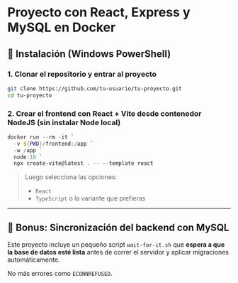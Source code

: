 # Proyecto con React, Express y MySQL en Docker

## 🚀 Instalación (Windows PowerShell)

### 1. Clonar el repositorio y entrar al proyecto

```bash
git clone https://github.com/tu-usuario/tu-proyecto.git
cd tu-proyecto
```

### 2. Crear el frontend con React + Vite desde contenedor NodeJS (sin instalar Node local)

```powershell
docker run --rm -it `
  -v ${PWD}/frontend:/app `
  -w /app `
  node:18 `
  npx create-vite@latest . -- --template react
```

> Luego selecciona las opciones:
> - `React`
> - `TypeScript` o la variante que prefieras

---

## 🧠 Bonus: Sincronización del backend con MySQL

Este proyecto incluye un pequeño script `wait-for-it.sh` que **espera a que la base de datos esté lista** antes de correr el servidor y aplicar migraciones automáticamente.

No más errores como `ECONNREFUSED`.
